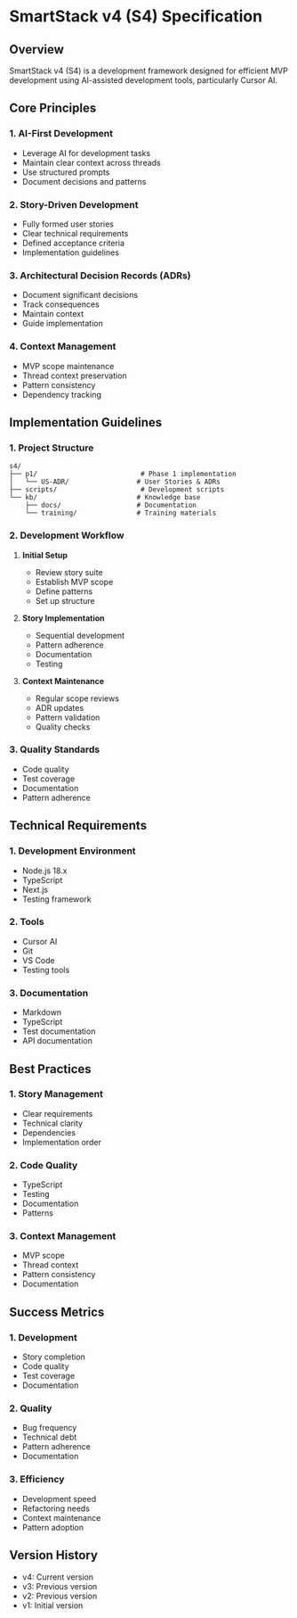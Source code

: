 # SmartStack v4 (S4) Specification

## Overview
SmartStack v4 (S4) is a development framework designed for efficient MVP development using AI-assisted development tools, particularly Cursor AI.

## Core Principles

### 1. AI-First Development
- Leverage AI for development tasks
- Maintain clear context across threads
- Use structured prompts
- Document decisions and patterns

### 2. Story-Driven Development
- Fully formed user stories
- Clear technical requirements
- Defined acceptance criteria
- Implementation guidelines

### 3. Architectural Decision Records (ADRs)
- Document significant decisions
- Track consequences
- Maintain context
- Guide implementation

### 4. Context Management
- MVP scope maintenance
- Thread context preservation
- Pattern consistency
- Dependency tracking

## Implementation Guidelines

### 1. Project Structure
```
s4/
├── p1/                          # Phase 1 implementation
│   └── US-ADR/                 # User Stories & ADRs
├── scripts/                     # Development scripts
└── kb/                         # Knowledge base
    ├── docs/                   # Documentation
    └── training/               # Training materials
```

### 2. Development Workflow
1. **Initial Setup**
   - Review story suite
   - Establish MVP scope
   - Define patterns
   - Set up structure

2. **Story Implementation**
   - Sequential development
   - Pattern adherence
   - Documentation
   - Testing

3. **Context Maintenance**
   - Regular scope reviews
   - ADR updates
   - Pattern validation
   - Quality checks

### 3. Quality Standards
- Code quality
- Test coverage
- Documentation
- Pattern adherence

## Technical Requirements

### 1. Development Environment
- Node.js 18.x
- TypeScript
- Next.js
- Testing framework

### 2. Tools
- Cursor AI
- Git
- VS Code
- Testing tools

### 3. Documentation
- Markdown
- TypeScript
- Test documentation
- API documentation

## Best Practices

### 1. Story Management
- Clear requirements
- Technical clarity
- Dependencies
- Implementation order

### 2. Code Quality
- TypeScript
- Testing
- Documentation
- Patterns

### 3. Context Management
- MVP scope
- Thread context
- Pattern consistency
- Documentation

## Success Metrics

### 1. Development
- Story completion
- Code quality
- Test coverage
- Documentation

### 2. Quality
- Bug frequency
- Technical debt
- Pattern adherence
- Documentation

### 3. Efficiency
- Development speed
- Refactoring needs
- Context maintenance
- Pattern adoption

## Version History
- v4: Current version
- v3: Previous version
- v2: Previous version
- v1: Initial version 